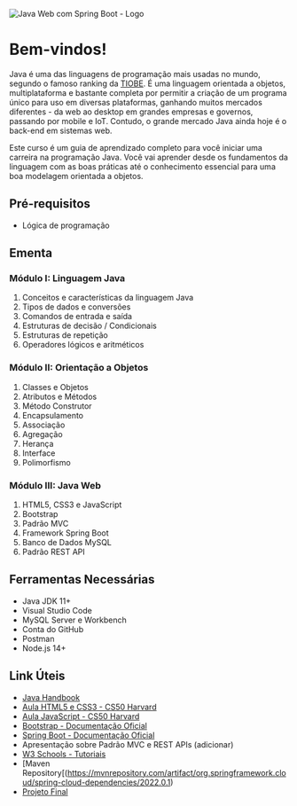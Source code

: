 ![Java Web com Spring Boot - Logo](https://user-images.githubusercontent.com/83607914/201498305-581cbcce-7ff1-4453-a055-aaa8ac556b7c.gif)

# Bem-vindos!

Java é uma das linguagens de programação mais usadas no mundo, segundo o famoso ranking da [TIOBE](https://www.tiobe.com/tiobe-index/). É uma linguagem orientada a objetos, multiplataforma e bastante completa por permitir a criação de um programa único para uso em diversas plataformas, ganhando muitos mercados diferentes - da web ao desktop em grandes empresas e governos, passando por mobile e IoT. Contudo, o grande mercado Java ainda hoje é o back-end em sistemas web.

Este curso é um guia de aprendizado completo para você iniciar uma carreira na programação Java. Você vai aprender desde os fundamentos da linguagem com as boas práticas até o conhecimento essencial para uma boa modelagem orientada a objetos.

## Pré-requisitos

* Lógica de programação

## Ementa

### Módulo I: Linguagem Java

1. Conceitos e características da linguagem Java
2. Tipos de dados e conversões
3. Comandos de entrada e saída
4. Estruturas de decisão / Condicionais
5. Estruturas de repetição
6. Operadores lógicos e aritméticos

### Módulo II: Orientação a Objetos

1. Classes e Objetos
2. Atributos e Métodos
3. Método Construtor
4. Encapsulamento
5. Associação 
6. Agregação
7. Herança
8. Interface
9. Polimorfismo

### Módulo III: Java Web

1. HTML5, CSS3 e JavaScript
2. Bootstrap
3. Padrão MVC
4. Framework Spring Boot
5. Banco de Dados MySQL
6. Padrão REST API

## Ferramentas Necessárias

* Java JDK 11+
* Visual Studio Code
* MySQL Server e Workbench
* Conta do GitHub
* Postman
* Node.js 14+

## Link Úteis

* [Java Handbook](https://www.freecodecamp.org/news/the-java-handbook/)
* [Aula HTML5 e CSS3 - CS50 Harvard](https://cs50.harvard.edu/web/2020/weeks/0/)
* [Aula JavaScript - CS50 Harvard](https://cs50.harvard.edu/web/2020/weeks/5/)
* [Bootstrap - Documentação Oficial](https://getbootstrap.com/)
* [Spring Boot - Documentação Oficial](https://spring.io/)
* Apresentação sobre Padrão MVC e REST APIs (adicionar)
* [W3 Schools - Tutoriais](https://www.w3schools.com/)
* [Maven Repository[(https://mvnrepository.com/artifact/org.springframework.cloud/spring-cloud-dependencies/2022.0.1)
* [Projeto Final](https://www.figma.com/file/3OqkgpHkOhcx9hbeK6Uej7/Java-Web-com-Spring-Boot?node-id=0%3A1&t=aJMNPo9r1JNpUeV8-1)
